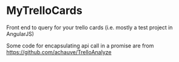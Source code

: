 MyTrelloCards
=============

Front end to query for your trello cards (i.e. mostly a test project in AngularJS)

Some code for encapsulating api call in a promise are from https://github.com/achauve/TrelloAnalyze


